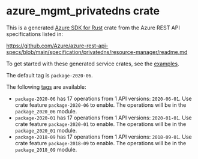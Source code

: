 # azure_mgmt_privatedns crate

This is a generated [Azure SDK for Rust](https://github.com/Azure/azure-sdk-for-rust) crate from the Azure REST API specifications listed in:

https://github.com/Azure/azure-rest-api-specs/blob/main/specification/privatedns/resource-manager/readme.md

To get started with these generated service crates, see the [examples](https://github.com/Azure/azure-sdk-for-rust/blob/main/services/README.md#examples).

The default tag is `package-2020-06`.

The following [tags](https://github.com/Azure/azure-sdk-for-rust/blob/main/services/tags.md) are available:

- `package-2020-06` has 17 operations from 1 API versions: `2020-06-01`. Use crate feature `package-2020-06` to enable. The operations will be in the `package_2020_06` module.
- `package-2020-01` has 17 operations from 1 API versions: `2020-01-01`. Use crate feature `package-2020-01` to enable. The operations will be in the `package_2020_01` module.
- `package-2018-09` has 17 operations from 1 API versions: `2018-09-01`. Use crate feature `package-2018-09` to enable. The operations will be in the `package_2018_09` module.